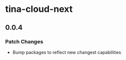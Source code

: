 # tina-cloud-next

## 0.0.4
### Patch Changes

- Bump packages to reflect new changest capabilities
